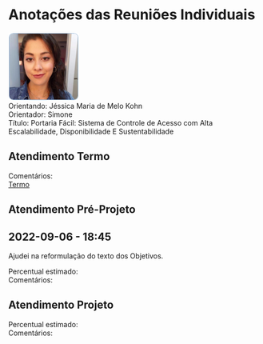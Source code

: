 # Anotações das Reuniões Individuais  

![foto](foto.png "foto")  
Orientando: Jéssica Maria de Melo Kohn  
Orientador: Simone  
Título: Portaria Fácil: Sistema de Controle de Acesso com Alta Escalabilidade, Disponibilidade E Sustentabilidade  

## Atendimento Termo  

Comentários:  
[Termo](Termo.pdf "Termo")  

## Atendimento Pré-Projeto  

## 2022-09-06 - 18:45

Ajudei na reformulação do texto dos Objetivos.  

Percentual estimado:  
Comentários:  

## Atendimento Projeto  

Percentual estimado:  
Comentários:  
